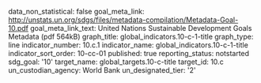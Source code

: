 data_non_statistical: false
goal_meta_link: http://unstats.un.org/sdgs/files/metadata-compilation/Metadata-Goal-10.pdf
goal_meta_link_text: United Nations Sustainable Development Goals Metadata (pdf 564kB)
graph_title: global_indicators.10-c-1-title
graph_type: line
indicator_number: 10.c.1
indicator_name: global_indicators.10-c-1-title
indicator_sort_order: 10-cc-01
published: true
reporting_status: notstarted
sdg_goal: '10'
target_name: global_targets.10-c-title
target_id: 10.c
un_custodian_agency: World Bank
un_designated_tier: '2'